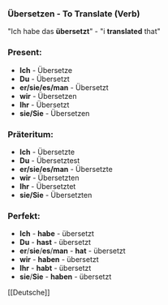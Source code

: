 ### Übersetzen - To Translate   (Verb)

"Ich habe das **übersetzt**" - "i **translated** that"

### Present:
* **Ich** - Übersetze
* **Du** - Übersetzt
* **er/sie/es/man** - Übersetzt
* **wir** - Übersetzen
* **Ihr** - Übersetzt
* **sie/Sie** - Übersetzen


### Präteritum:
* **Ich** - Übersetzte
* **Du** - Übersetztest
* **er/sie/es/man** - Übersetzte
* **wir** - Übersetzten
* **Ihr** - Übersetztet
* **sie/Sie** - Übersetzten



### Perfekt:
* **Ich** - **habe** - übersetzt
* **Du** - **hast** - übersetzt
* **er**/**sie**/**es**/**man** - **hat** - übersetzt
* **wir** - **haben** - übersetzt
* **Ihr** - **habt** - übersetzt
* **sie**/**Sie** - **haben** - übersetzt



[[Deutsche]]